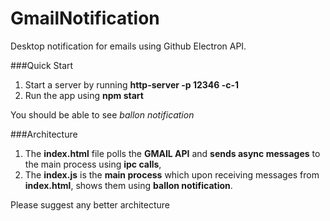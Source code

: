 # GmailNotification
Desktop notification for emails using Github Electron API.

###Quick Start

1. Start a server by running **http-server -p 12346 -c-1**
2. Run the app using **npm start**

You should be able to see *ballon notification*

###Architecture
1. The **index.html** file polls the **GMAIL API** and **sends async messages** to the main process using **ipc calls**,
2. The **index.js** is the **main process** which upon receiving messages from **index.html**, shows them using **ballon notification**.

Please suggest any better architecture 
